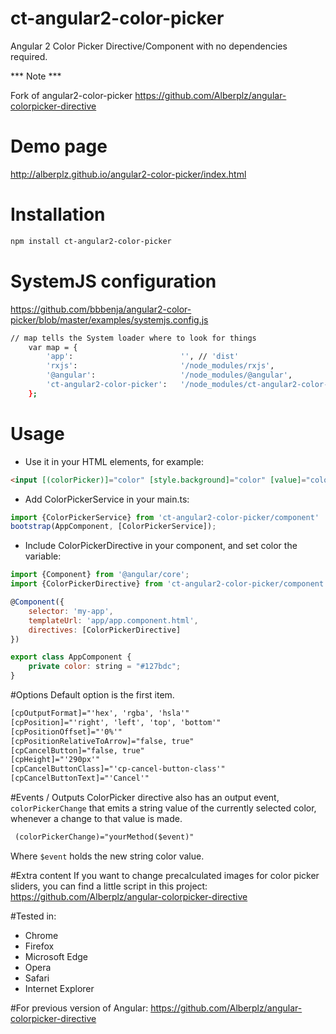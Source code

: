 # ct-angular2-color-picker

Angular 2 Color Picker Directive/Component with no dependencies required.

*** Note ***

Fork of angular2-color-picker https://github.com/Alberplz/angular-colorpicker-directive

# Demo page

http://alberplz.github.io/angular2-color-picker/index.html

# Installation

```bash
npm install ct-angular2-color-picker
```

# SystemJS configuration

https://github.com/bbbenja/angular2-color-picker/blob/master/examples/systemjs.config.js
```bash
// map tells the System loader where to look for things
    var map = {
        'app':                        '', // 'dist'
        'rxjs':                       '/node_modules/rxjs',
        '@angular':                   '/node_modules/@angular',
        'ct-angular2-color-picker':   '/node_modules/ct-angular2-color-picker' <-- Add this line
    };
```

# Usage
* Use it in your HTML elements, for example:
```html
<input [(colorPicker)]="color" [style.background]="color" [value]="color"/>
```
* Add ColorPickerService in your main.ts:
```javascript
import {ColorPickerService} from 'ct-angular2-color-picker/component'
bootstrap(AppComponent, [ColorPickerService]);
```
* Include ColorPickerDirective in your component, and set color the variable:
```javascript
import {Component} from '@angular/core';
import {ColorPickerDirective} from 'ct-angular2-color-picker/component'

@Component({
    selector: 'my-app',
    templateUrl: 'app/app.component.html',
    directives: [ColorPickerDirective]
})

export class AppComponent {
    private color: string = "#127bdc";
}
```

#Options
Default option is the first item.
```html
[cpOutputFormat]="'hex', 'rgba', 'hsla'"
[cpPosition]="'right', 'left', 'top', 'bottom'"
[cpPositionOffset]="'0%'"
[cpPositionRelativeToArrow]="false, true"
[cpCancelButton]="false, true"
[cpHeight]="'290px'"
[cpCancelButtonClass]="'cp-cancel-button-class'"
[cpCancelButtonText]="'Cancel'"
```

#Events / Outputs
ColorPicker directive also has an output event, `colorPickerChange` that emits a string value of the currently selected color, whenever a change to that value is made.
```html
 (colorPickerChange)="yourMethod($event)"
```
Where `$event` holds the new string color value.

#Extra content
If you want to change precalculated images for color picker sliders, you can find a little script in this project:
https://github.com/Alberplz/angular-colorpicker-directive

#Tested in:
* Chrome
* Firefox
* Microsoft Edge
* Opera
* Safari
* Internet Explorer

#For previous version of Angular:
https://github.com/Alberplz/angular-colorpicker-directive
